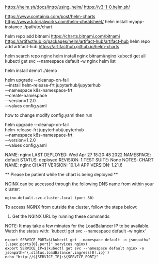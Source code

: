https://helm.sh/docs/intro/using_helm/
https://v3-1-0.helm.sh/

https://www.containiq.com/post/helm-charts
https://www.tutorialworks.com/helm-cheatsheet/
helm install myapp-instance ./path/to/chart


helm repo add bitnami https://charts.bitnami.com/bitnami
https://artifacthub.io/packages/helm/artifact-hub/artifact-hub
helm repo add artifact-hub https://artifacthub.github.io/helm-charts

helm search repo nginx
helm install nginx bitnami/nginx
kubectl get all
kubectl get svc --namespace default -w nginx
helm list

helm install demo1 ./demo

helm upgrade --cleanup-on-fail \
  --install helm-release-frt jupyterhub/jupyterhub \
  --namespace k8s-namespace-frt \
  --create-namespace \
  --version=1.2.0 \
  --values config.yaml

how to change
modify config.yaml
then run 

helm upgrade --cleanup-on-fail \
    helm-release-frt jupyterhub/jupyterhub \
  --namespace k8s-namespace-frt \
  --version=1.2.0 \
  --values config.yaml

NAME: nginx
LAST DEPLOYED: Wed Apr 27 18:20:48 2022
NAMESPACE: default
STATUS: deployed
REVISION: 1
TEST SUITE: None
NOTES:
CHART NAME: nginx
CHART VERSION: 10.1.4
APP VERSION: 1.21.6

** Please be patient while the chart is being deployed **

NGINX can be accessed through the following DNS name from within your cluster:

    nginx.default.svc.cluster.local (port 80)

To access NGINX from outside the cluster, follow the steps below:

1. Get the NGINX URL by running these commands:

  NOTE: It may take a few minutes for the LoadBalancer IP to be available.
        Watch the status with: 'kubectl get svc --namespace default -w nginx'

    export SERVICE_PORT=$(kubectl get --namespace default -o jsonpath="{.spec.ports[0].port}" services nginx)
    export SERVICE_IP=$(kubectl get svc --namespace default nginx -o jsonpath='{.status.loadBalancer.ingress[0].ip}')
    echo "http://${SERVICE_IP}:${SERVICE_PORT}"
